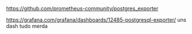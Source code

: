 https://github.com/prometheus-community/postgres_exporter

https://grafana.com/grafana/dashboards/12485-postgresql-exporter/
uns dash tudo merda